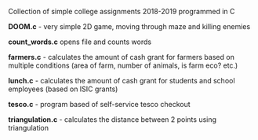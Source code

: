 Collection of simple college assignments 2018-2019 programmed in C

**DOOM.c** - very simple 2D game, moving through maze and killing enemies

**count_words.c** opens file and counts words

**farmers.c** - calculates the amount of cash grant for farmers based on multiple conditions (area of farm, number of animals, is farm eco? etc.)

**lunch.c** - calculates the amount of cash grant for students and school employees (based on ISIC grants)

**tesco.c** - program based of self-service tesco checkout

**triangulation.c** - calculates the distance between 2 points using triangulation
